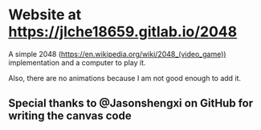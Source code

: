 # Website at https://jlche18659.gitlab.io/2048 

A simple 2048 (https://en.wikipedia.org/wiki/2048_(video_game)) implementation and a computer to play it.

Also, there are no animations because I am not good enough to add it.

## Special thanks to @Jasonshengxi on GitHub for writing the canvas code

